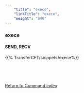 ```yaml
---
    "title": "exece",
    "linkTitle": "exece",
    "weight": "840"
---
```

### exece

#### SEND, RECV

{{% TransferCFT/snippets/exece%}}

 

 

[Return to Command index](../../)
